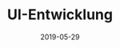 ---
title: 'UI-Entwicklung'
shortDescription: 'blablablub'
lectures: "React, Grundlagen"
date: "2019-05-29"
---